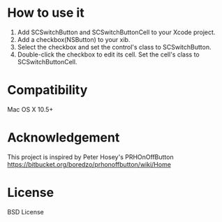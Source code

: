How to use it
=============

1. Add SCSwitchButton and SCSwitchButtonCell to your Xcode project.
2. Add a checkbox(NSButton) to your xib.
3. Select the checkbox and set the control's class to SCSwitchButton.
4. Double-click the checkbox to edit its cell. Set the cell's class to SCSwitchButtonCell.

Compatibility
=============

Mac OS X 10.5+


Acknowledgement
===============

This project is inspired by Peter Hosey's PRHOnOffButton
https://bitbucket.org/boredzo/prhonoffbutton/wiki/Home

License
=======

BSD License
